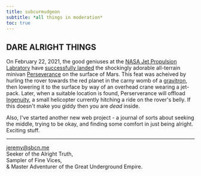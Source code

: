 ```yaml
---
title: subcurmudgeon
subtitle: *all things in moderation*
toc: true
---
```


## DARE ALRIGHT THINGS
On February 22, 2021, the good geniuses at the [NASA Jet Propulsion Labratory](https://www.jpl.nasa.gov/) have [successfully landed](https://mars.nasa.gov/mars2020/multimedia/videos/?v=461) the shockingly adorable all-terrain minivan [Perseverance](https://mars.nasa.gov/mars2020/) on the surface of Mars. This feat was acheived by hurling the rover towards the red planet in the carny womb of a [gravitron](https://en.wikipedia.org/wiki/Gravitron), then lowering it to the surface by way of an overhead crane wearing a jet-pack. Later, when a suitable location is found, Perserverance will offload [Ingenuity](https://mars.nasa.gov/technology/helicopter/), a small helicopter currently hitching a ride on the rover's belly. If this doesn't make you giddy then you are *dead* inside.

Also, I've started another new web project - a journal of sorts about seeking the middle, trying to be okay, and finding some comfort in just being alright. Exciting stuff.

***

[jeremy@sbcn.me](mailto:jeremy@sbcn.me)  
Seeker of the Alright Truth,  
Sampler of Fine Vices,  
& Master Adventurer of the Great Underground Empire.
